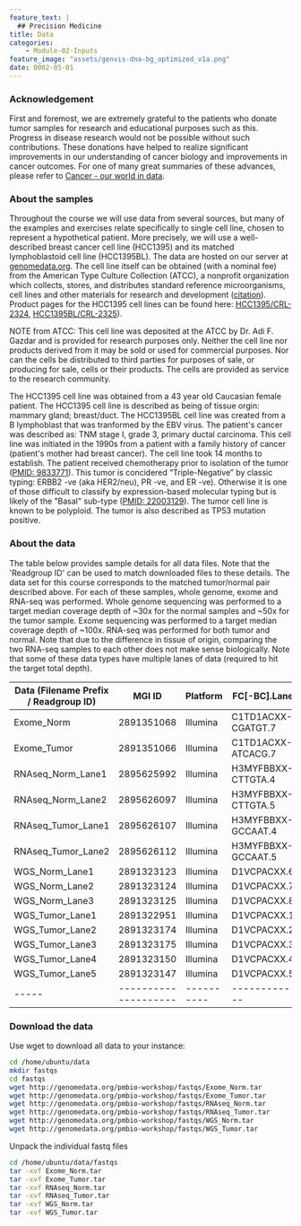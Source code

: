 ```yaml
---
feature_text: |
  ## Precision Medicine
title: Data
categories:
    - Module-02-Inputs
feature_image: "assets/genvis-dna-bg_optimized_v1a.png"
date: 0002-05-01
---
```


### Acknowledgement
First and foremost, we are extremely grateful to the patients who donate tumor samples for research and educational purposes such as this. Progress in disease research would not be possible without such contributions. These donations have helped to realize significant improvements in our understanding of cancer biology and improvements in cancer outcomes. For one of many great summaries of these advances, please refer to [Cancer - our world in data](https://ourworldindata.org/cancer).

### About the samples
Throughout the course we will use data from several sources, but many of the examples and exercises relate specifically to single cell line, chosen to represent a hypothetical patient. More precisely, we will use a well-described breast cancer cell line (HCC1395) and its matched lymphoblastoid cell line (HCC1395BL). The data are hosted on our server at [genomedata.org](http://genomedata.org/pmbio-workshop/fastqs/). The cell line itself can be obtained (with a nominal fee) from the American Type Culture Collection (ATCC), a nonprofit organization which collects, stores, and distributes standard reference microorganisms, cell lines and other materials for research and development ([citation](https://en.wikipedia.org/wiki/ATCC_(company))). Product pages for the HCC1395 cell lines can be found here: [HCC1395/CRL-2324](https://www.atcc.org/Products/All/CRL-2324.aspx), [HCC1395BL/CRL-2325](https://www.atcc.org/products/all/CRL-2325.aspx)).

NOTE from ATCC: This cell line was deposited at the ATCC by Dr. Adi F. Gazdar and is provided for research purposes only. Neither the cell line nor products derived from it may be sold or used for commercial purposes. Nor can the cells be distributed to third parties for purposes of sale, or producing for sale, cells or their products. The cells are provided as service to the research community.

The HCC1395 cell line was obtained from a 43 year old Caucasian female patient. The HCC1395 cell line is described as being of tissue orgin: mammary gland; breast/duct. The HCC1395BL cell line was created from a B lymphoblast that was tranformed by the EBV virus. The patient's cancer was described as: TNM stage I, grade 3, primary ductal carcinoma. This cell line was initiated in the 1990s from a patient with a family history of cancer (patient's mother had breast cancer). The cell line took 14 months to establish. The patient received chemotherapy prior to isolation of the tumor ([PMID: 9833771](https://www.ncbi.nlm.nih.gov/pubmed/9833771)). This tumor is concidered “Triple-Negative” by classic typing: ERBB2 -ve (aka HER2/neu), PR -ve, and ER -ve). Otherwise it is one of those difficult to classify by expression-based molecular typing but is likely of the "Basal" sub-type ([PMID: 22003129](https://www.ncbi.nlm.nih.gov/pubmed/22003129)). The tumor cell line is known to be polyploid. The tumor is also described as TP53 mutation positive.

### About the data
The table below provides sample details for all data files. Note that the 'Readgroup ID' can be used to match downloaded files to these details. The data set for this course corresponds to the matched tumor/normal pair described above. For each of these samples, whole genome, exome and RNA-seq was performed. Whole genome sequencing was performed to a target median coverage depth of ~30x for the normal samples and ~50x for the tumor sample. Exome sequencing was performed to a target median coverage depth of ~100x. RNA-seq was performed for both tumor and normal. Note that due to the difference in tissue of origin, comparing the two RNA-seq samples to each other does not make sense biologically. Note that some of these data types have multiple lanes of data (required to hit the target total depth).


| Data (Filename Prefix / Readgroup ID) | MGI ID | Platform | FC[-BC].Lane | Library | Sample Name |
|-----|--------------------|----------|------------|---------|-------------|
| Exome_Norm | 2891351068 | Illumina | C1TD1ACXX-CGATGT.7 | exome_norm_lib1 | HCC1395BL_DNA |
| Exome_Tumor | 2891351066 | Illumina | C1TD1ACXX-ATCACG.7 | exome_tumor_lib1 | HCC1395_DNA |
| RNAseq_Norm_Lane1 | 2895625992 | Illumina | H3MYFBBXX-CTTGTA.4 | rna_norm_lib1 | HCC1395BL_RNA |
| RNAseq_Norm_Lane2 | 2895626097 | Illumina | H3MYFBBXX-CTTGTA.5 | rna_norm_lib1 | HCC1395BL_RNA |
| RNAseq_Tumor_Lane1 | 2895626107 | Illumina | H3MYFBBXX-GCCAAT.4 | rna_tumor_lib1 | HCC1395_RNA |
| RNAseq_Tumor_Lane2 | 2895626112 | Illumina | H3MYFBBXX-GCCAAT.5 | rna_tumor_lib1 | HCC1395_RNA |
| WGS_Norm_Lane1 | 2891323123 | Illumina | D1VCPACXX.6 | wgs_norm_lib1 | HCC1395BL_DNA |
| WGS_Norm_Lane2 | 2891323124 | Illumina | D1VCPACXX.7 | wgs_norm_lib2 | HCC1395BL_DNA |
| WGS_Norm_Lane3 | 2891323125 | Illumina | D1VCPACXX.8 | wgs_norm_lib3 | HCC1395BL_DNA |
| WGS_Tumor_Lane1 | 2891322951 | Illumina | D1VCPACXX.1 | wgs_tumor_lib1 | HCC1395_DNA |
| WGS_Tumor_Lane2 | 2891323174 | Illumina | D1VCPACXX.2 | wgs_tumor_lib1 | HCC1395_DNA |
| WGS_Tumor_Lane3 | 2891323175 | Illumina | D1VCPACXX.3 | wgs_tumor_lib2 | HCC1395_DNA |
| WGS_Tumor_Lane4 | 2891323150 | Illumina | D1VCPACXX.4 | wgs_tumor_lib2 | HCC1395_DNA |
| WGS_Tumor_Lane5 | 2891323147 | Illumina | D1VCPACXX.5 | wgs_tumor_lib3 | HCC1395_DNA |
|-----|--------------------|----------|------------|---------|-------------|


### Download the data
Use wget to download all data to your instance:

```bash
cd /home/ubuntu/data
mkdir fastqs
cd fastqs
wget http://genomedata.org/pmbio-workshop/fastqs/Exome_Norm.tar
wget http://genomedata.org/pmbio-workshop/fastqs/Exome_Tumor.tar
wget http://genomedata.org/pmbio-workshop/fastqs/RNAseq_Norm.tar
wget http://genomedata.org/pmbio-workshop/fastqs/RNAseq_Tumor.tar
wget http://genomedata.org/pmbio-workshop/fastqs/WGS_Norm.tar
wget http://genomedata.org/pmbio-workshop/fastqs/WGS_Tumor.tar
```

Unpack the individual fastq files

```bash
cd /home/ubuntu/data/fastqs
tar -xvf Exome_Norm.tar
tar -xvf Exome_Tumor.tar
tar -xvf RNAseq_Norm.tar
tar -xvf RNAseq_Tumor.tar
tar -xvf WGS_Norm.tar
tar -xvf WGS_Tumor.tar
```
